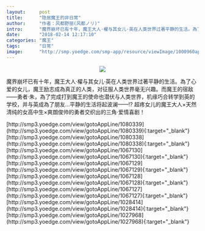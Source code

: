 ```yaml
---
layout:     post
title:      "隐居魔王的非日常"
author:     "作者：风都野丽(风都ノリ)"
intro:      "魔界崩坏已有十年，魔王大人·櫂与其女儿·英在人类世界过著平静的生活。為了心爱的女儿，魔王励志成為真正的人类，对征服人类世界毫无兴趣。而魔王的宿敌——勇者·朱，為了完成打到魔王的使命也潜伏与人类世界，机缘巧合转学到英的学校，并与英成為了朋友…平静的生活将起波澜——!? 超疼女儿的魔王大人×天然清纯的女高中生×爽朗俊帅的勇者交织出的三角·爱情喜剧！"
date:       "2018-02-14 12:17:10"
categories: "魔王"
tags:       "日常"
image:      "http://smp.yoedge.com/smp-app/resource/viewImage/1000960appline.png"
---
```

<div style="text-align: center">
<p><img src="http://smp.yoedge.com/smp-app/resource/viewImage/1000960appline.png"/></p>
</div>
<p class="post-meta">
<span>魔界崩坏已有十年，魔王大人·櫂与其女儿·英在人类世界过著平静的生活。為了心爱的女儿，魔王励志成為真正的人类，对征服人类世界毫无兴趣。而魔王的宿敌——勇者·朱，為了完成打到魔王的使命也潜伏与人类世界，机缘巧合转学到英的学校，并与英成為了朋友…平静的生活将起波澜——!? 超疼女儿的魔王大人×天然清纯的女高中生×爽朗俊帅的勇者交织出的三角·爱情喜剧！</span>
</p>
[http://smp3.yoedge.com/view/gotoAppLine/1080339](http://smp3.yoedge.com/view/gotoAppLine/1080339){:target="_blank"}
[http://smp3.yoedge.com/view/gotoAppLine/1080338](http://smp3.yoedge.com/view/gotoAppLine/1080338){:target="_blank"}
[http://smp3.yoedge.com/view/gotoAppLine/1067130](http://smp3.yoedge.com/view/gotoAppLine/1067130){:target="_blank"}
[http://smp3.yoedge.com/view/gotoAppLine/1067129](http://smp3.yoedge.com/view/gotoAppLine/1067129){:target="_blank"}
[http://smp3.yoedge.com/view/gotoAppLine/1067128](http://smp3.yoedge.com/view/gotoAppLine/1067128){:target="_blank"}
[http://smp3.yoedge.com/view/gotoAppLine/1067127](http://smp3.yoedge.com/view/gotoAppLine/1067127){:target="_blank"}
[http://smp3.yoedge.com/view/gotoAppLine/1028414](http://smp3.yoedge.com/view/gotoAppLine/1028414){:target="_blank"}
[http://smp3.yoedge.com/view/gotoAppLine/1027968](http://smp3.yoedge.com/view/gotoAppLine/1027968){:target="_blank"}


